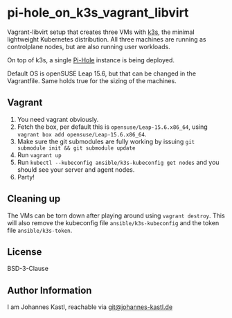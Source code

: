 # pi-hole_on_k3s_vagrant_libvirt

Vagrant-libvirt setup that creates three VMs with [k3s](https://k3s.io/), the
minimal lightweight Kubernetes distribution. All three machines are running as
controlplane nodes, but are also running user workloads.

On top of k3s, a single [Pi-Hole](https://pi-hole.net/) instance is being
deployed.

Default OS is openSUSE Leap 15.6, but that can be changed in the Vagrantfile.
Same holds true for the sizing of the machines.

## Vagrant

1. You need vagrant obviously.
1. Fetch the box, per default this is `opensuse/Leap-15.6.x86_64`, using
   `vagrant box add opensuse/Leap-15.6.x86_64`.
1. Make sure the git submodules are fully working by issuing `git submodule init
   && git submodule update`
1. Run `vagrant up`
1. Run `kubectl --kubeconfig ansible/k3s-kubeconfig get nodes` and you should
   see your server and agent nodes.
1. Party!

## Cleaning up

The VMs can be torn down after playing around using `vagrant destroy`. This will
also remove the kubeconfig file `ansible/k3s-kubeconfig` and the token file
`ansible/k3s-token`.

## License

BSD-3-Clause

## Author Information

I am Johannes Kastl, reachable via git@johannes-kastl.de
